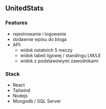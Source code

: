 ## UnitedStats

### Features
- rejestrowanie i logowanie
- dodawnie wpisu do bloga
- API:
    - widok ostatnich 5 meczy
    - widok tabeli ligowej / standingu LM/LE
    - widok z podstawowymi zawodnikami

### Stack
- React
- Tailwind
- Nodejs
- Mongodb / SQL Server